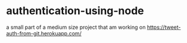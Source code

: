 # authentication-using-node
a small part of a medium size project that am working on 
https://tweet-auth-from-git.herokuapp.com/

